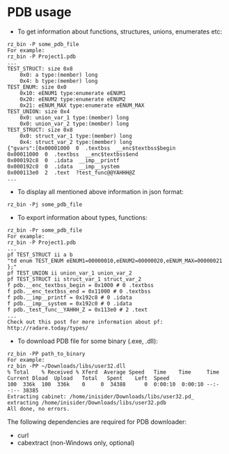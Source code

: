 PDB usage
=========

- To get information about functions, structures, unions, enumerates etc:
````
rz_bin -P some_pdb_file
For example:
rz_bin -P Project1.pdb
...
TEST_STRUCT: size 0x8
	0x0: a type:(member) long
	0x4: b type:(member) long
TEST_ENUM: size 0x0
	0x10: eENUM1 type:enumerate eENUM1
	0x20: eENUM2 type:enumerate eENUM2
	0x21: eENUM_MAX type:enumerate eENUM_MAX
TEST_UNION: size 0x4
	0x0: union_var_1 type:(member) long
	0x0: union_var_2 type:(member) long
TEST_STRUCT: size 0x8
	0x0: struct_var_1 type:(member) long
	0x4: struct_var_2 type:(member) long
{"gvars":[0x00001000  0  .textbss  __enc$textbss$begin
0x00011000  0  .textbss  __enc$textbss$end
0x000192c8  0  .idata  __imp__printf
0x000192c0  0  .idata  __imp__system
0x000113e0  2  .text  ?test_func@@YAHHH@Z
...
````

- To display all mentioned above information in json format:
````
rz_bin -Pj some_pdb_file
````

- To export information about types, functions:
````
rz_bin -Pr some_pdb_file
For example:
rz_bin -P Project1.pdb
...
pf TEST_STRUCT ii a b
"td enum TEST_ENUM eENUM1=00000010,eENUM2=00000020,eENUM_MAX=00000021 };"
pf TEST_UNION ii union_var_1 union_var_2
pf TEST_STRUCT ii struct_var_1 struct_var_2
f pdb.__enc_textbss_begin = 0x1000 # 0 .textbss
f pdb.__enc_textbss_end = 0x11000 # 0 .textbss
f pdb.__imp__printf = 0x192c8 # 0 .idata
f pdb.__imp__system = 0x192c0 # 0 .idata
f pdb._test_func__YAHHH_Z = 0x113e0 # 2 .text
...
Check out this post for more information about pf: http://radare.today/types/
````

- To download PDB file for some binary (.exe, .dll):
````
rz_bin -PP path_to_binary
For example:
rz_bin -PP ~/Downloads/libs/user32.dll
% Total    % Received % Xferd  Average Speed   Time    Time     Time  Current Dload  Upload   Total   Spent    Left  Speed
100  336k  100  336k    0     0  34388      0  0:00:10  0:00:10 --:--:-- 38385
Extracting cabinet: /home/inisider/Downloads/libs/user32.pd_
extracting /home/inisider/Downloads/libs/user32.pdb
All done, no errors.
````
The following dependencies are required for PDB downloader:
* curl
* cabextract (non-Windows only, optional)
